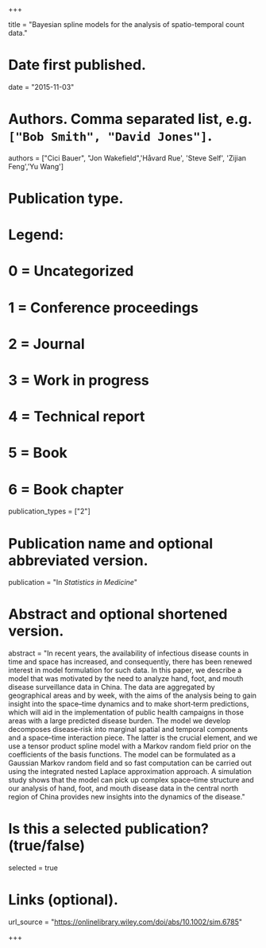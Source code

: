 +++

title = "Bayesian spline models for the analysis of spatio-temporal count data."

# Date first published.
date = "2015-11-03"

# Authors. Comma separated list, e.g. `["Bob Smith", "David Jones"]`.
authors = ["Cici Bauer", "Jon Wakefield",'Håvard Rue', 'Steve Self', 'Zijian Feng','Yu Wang']

# Publication type.
# Legend:
# 0 = Uncategorized
# 1 = Conference proceedings
# 2 = Journal
# 3 = Work in progress
# 4 = Technical report
# 5 = Book
# 6 = Book chapter
publication_types = ["2"]

# Publication name and optional abbreviated version.
publication = "In *Statistics in Medicine*"

# Abstract and optional shortened version.
abstract = "In recent years, the availability of infectious disease counts in time and space has increased, and consequently, there has been renewed interest in model formulation for such data. In this paper, we describe a model that was motivated by the need to analyze hand, foot, and mouth disease surveillance data in China. The data are aggregated by geographical areas and by week, with the aims of the analysis being to gain insight into the space–time dynamics and to make short‐term predictions, which will aid in the implementation of public health campaigns in those areas with a large predicted disease burden. The model we develop decomposes disease‐risk into marginal spatial and temporal components and a space–time interaction piece. The latter is the crucial element, and we use a tensor product spline model with a Markov random field prior on the coefficients of the basis functions. The model can be formulated as a Gaussian Markov random field and so fast computation can be carried out using the integrated nested Laplace approximation approach. A simulation study shows that the model can pick up complex space–time structure and our analysis of hand, foot, and mouth disease data in the central north region of China provides new insights into the dynamics of the disease."


# Is this a selected publication? (true/false)
selected = true


# Links (optional).
url_source = "https://onlinelibrary.wiley.com/doi/abs/10.1002/sim.6785"


+++
